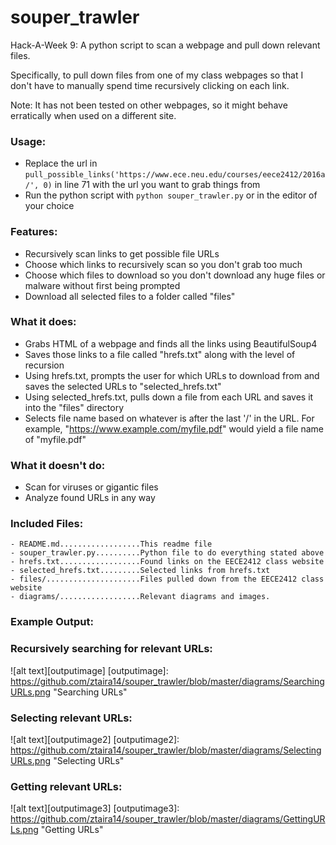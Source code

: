 # souper\_trawler
Hack-A-Week 9: A python script to scan a webpage and pull down relevant files.

Specifically, to pull down files from one of my class webpages so that I don't
have to manually spend time recursively clicking on each link. 

Note: It has not been tested on other webpages, so it might behave erratically
when used on a different site.

### Usage:
- Replace the url in `pull_possible_links('https://www.ece.neu.edu/courses/eece2412/2016a/', 0)` in line 71 with the url you want to grab things from
- Run the python script with `python souper_trawler.py` or in the editor of your choice 

### Features:
- Recursively scan links to get possible file URLs
- Choose which links to recursively scan so you don't grab too much
- Choose which files to download so you don't download any huge files or
malware without first being prompted
- Download all selected files to a folder called "files"

### What it does:
- Grabs HTML of a webpage and finds all the links using BeautifulSoup4
- Saves those links to a file called "hrefs.txt" along with the level of recursion
- Using hrefs.txt, prompts the user for which URLs to download from and saves
the selected URLs to "selected\_hrefs.txt"
- Using selected\_hrefs.txt, pulls down a file from each URL and saves it into
the "files" directory
- Selects file name based on whatever is after the last '/' in the URL. For
example, "https://www.example.com/myfile.pdf" would yield a file name of
"myfile.pdf"

### What it doesn't do:
- Scan for viruses or gigantic files
- Analyze found URLs in any way

### Included Files:
```
- README.md..................This readme file
- souper_trawler.py..........Python file to do everything stated above
- hrefs.txt..................Found links on the EECE2412 class website
- selected_hrefs.txt.........Selected links from hrefs.txt
- files/.....................Files pulled down from the EECE2412 class website
- diagrams/..................Relevant diagrams and images.
```
### Example Output:

### Recursively searching for relevant URLs:

![alt text][outputimage]
[outputimage]: https://github.com/ztaira14/souper_trawler/blob/master/diagrams/SearchingURLs.png "Searching URLs"

### Selecting relevant URLs:

![alt text][outputimage2]
[outputimage2]: https://github.com/ztaira14/souper_trawler/blob/master/diagrams/SelectingURLs.png "Selecting URLs"

### Getting relevant URLs:

![alt text][outputimage3]
[outputimage3]: https://github.com/ztaira14/souper_trawler/blob/master/diagrams/GettingURLs.png "Getting URLs"
